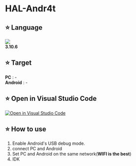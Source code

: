 # HAL-Andr4t

## :star: Language
![](https://img.shields.io/badge/Python-FFD43B?style=for-the-badge&logo=python&logoColor=blue&style=flat)  
<b>3.10.6</b>

## :star: Target
<b>PC</b> : -  
<b>Android</b> : -

## :star: Open in Visual Studio Code
[![Open in Visual Studio Code](https://img.shields.io/static/v1?logo=visualstudiocode&label=&message=Open%20in%20Visual%20Studio%20Code&labelColor=2c2c32&color=007acc&logoColor=007acc)](https://open.vscode.dev/hal-art/HAL-Andr4t)

## :star: How to use
1. Enable Android's USB debug mode.
2. connect PC and Android
3. Set PC and Android on the same network(<b>WIFI is the best</b>)
4. IDK
